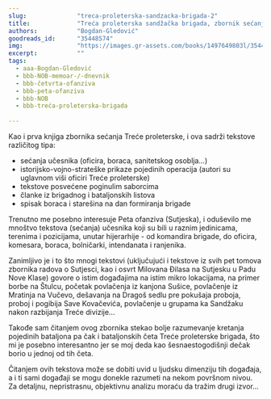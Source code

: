 ```yaml
---
slug:              "treca-proleterska-sandzacka-brigada-2"
title:             "Treća proleterska sandžačka brigada, zbornik sećanja, knjiga 2"
authors:           "Bogdan-Gledović"
goodreads_id:      "35448574"
img:               "https://images.gr-assets.com/books/1497649803l/35448574.jpg"
excerpt:           ""
tags:
  - aaa-Bogdan-Gledović
  - bbb-NOB-memoar-/-dnevnik
  - bbb-četvrta-ofanziva
  - bbb-peta-ofanziva
  - bbb-NOB
  - bbb-treća-proleterska-brigada
  
---
```


Kao i prva knjiga zbornika sećanja Treće proleterske, i ova sadrži tekstove različitog tipa:

- sećanja učesnika (oficira, boraca, sanitetskog osoblja...)
- istorijsko-vojno-strateške prikaze pojedinih operacija (autori su uglavnom viši oficiri Treće proleterske)
- tekstove posvećene poginulim saborcima
- članke iz brigadnog i bataljonskih listova
- spisak boraca i starešina na dan formiranja brigade


Trenutno me posebno interesuje Peta ofanziva (Sutjeska), i oduševilo me mnoštvo tekstova (sećanja) učesnika koji su 
bili u raznim jedinicama, terenima i pozicijama, unutar hijerarhije - od komandira brigade, do oficira, komesara, 
boraca, bolničarki, intendanata i ranjenika.

Zanimljivo je i to što mnogi tekstovi (uključujući i tekstove iz svih pet tomova zbornika radova o Sutjesci, kao i osvrt 
Milovana Đilasa na Sutjesku u Padu Nove Klase) govore o istim događajima na istim mikro lokacijama, na primer borbe na 
Štulcu, početak povlačenja iz kanjona Sušice, povlačenje iz Mratinja na Vučevo, dešavanja na Dragoš sedlu pre pokušaja 
proboja, proboj i pogibija Save Kovačevića, povlačenje u grupama ka Sandžaku nakon razbijanja Treće divizije...

Takođe sam čitanjem ovog zbornika stekao bolje razumevanje kretanja pojedinih bataljona pa čak i bataljonskih četa Treće 
proleterske brigada, što mi je posebno interesantno jer se moj deda kao šesnaestogodišnji dečak borio u jednoj od tih četa.


Čitanjem ovih tekstova može se dobiti uvid u ljudsku dimenziju tih događaja, a i ti sami događaji se mogu donekle 
razumeti na nekom površnom nivou. Za detaljnu, nepristrasnu, objektivnu analizu moraću da tražim drugi izvor...